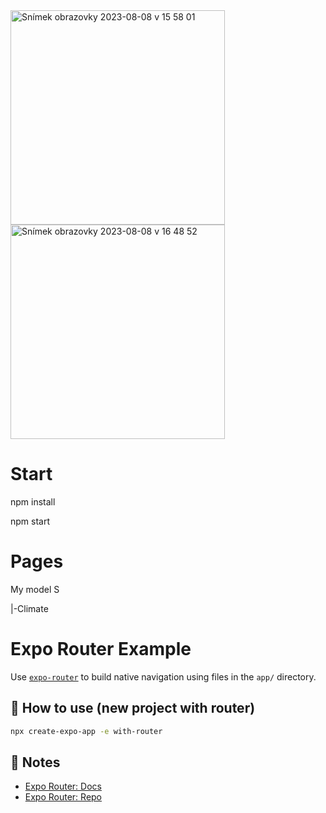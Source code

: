 
<img width="343" alt="Snímek obrazovky 2023-08-08 v 15 58 01" src="https://github.com/BestWebPi3/TeslaApp/assets/117753723/21fb51ad-ca6e-4d98-8916-c5126851413f">
<img width="343" alt="Snímek obrazovky 2023-08-08 v 16 48 52" src="https://github.com/BestWebPi3/TeslaApp/assets/117753723/77411341-607d-4020-9860-1ac479c7ea49">

# Start
npm install

npm start

# Pages 
My model S

   |-Climate


# Expo Router Example

Use [`expo-router`](https://expo.github.io/router) to build native navigation using files in the `app/` directory.

## 🚀 How to use (new project with router)

```sh
npx create-expo-app -e with-router
```

## 📝 Notes

- [Expo Router: Docs](https://expo.github.io/router)
- [Expo Router: Repo](https://github.com/expo/router)
